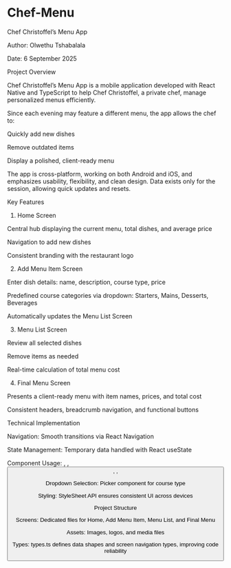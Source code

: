 # Chef-Menu
Chef Christoffel’s Menu App

Author: Olwethu Tshabalala

Date: 6 September 2025

Project Overview

Chef Christoffel’s Menu App is a mobile application developed with React Native and TypeScript to help Chef Christoffel, a private chef, manage personalized menus efficiently.

Since each evening may feature a different menu, the app allows the chef to:

Quickly add new dishes

Remove outdated items

Display a polished, client-ready menu

The app is cross-platform, working on both Android and iOS, and emphasizes usability, flexibility, and clean design. Data exists only for the session, allowing quick updates and resets.

Key Features
1. Home Screen

Central hub displaying the current menu, total dishes, and average price

Navigation to add new dishes

Consistent branding with the restaurant logo

2. Add Menu Item Screen

Enter dish details: name, description, course type, price

Predefined course categories via dropdown: Starters, Mains, Desserts, Beverages

Automatically updates the Menu List Screen

3. Menu List Screen

Review all selected dishes

Remove items as needed

Real-time calculation of total menu cost

4. Final Menu Screen

Presents a client-ready menu with item names, prices, and total cost

Consistent headers, breadcrumb navigation, and functional buttons

Technical Implementation

Navigation: Smooth transitions via React Navigation

State Management: Temporary data handled with React useState

Component Usage: <View>, <Text>, <Button>, <TextInput>, <FlatList>

Dropdown Selection: Picker component for course type

Styling: StyleSheet API ensures consistent UI across devices

Project Structure

Screens: Dedicated files for Home, Add Menu Item, Menu List, and Final Menu

Assets: Images, logos, and media files

Types: types.ts defines data shapes and screen navigation types, improving code reliability
